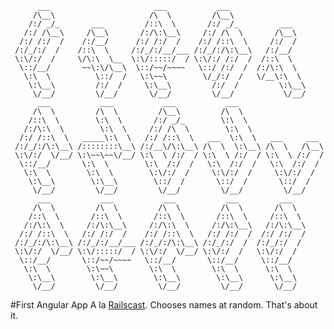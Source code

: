           ___                       ___           ___
         /\__\                     /\  \         /\__\
        /:/ _/_       ___         /::\  \       /:/ _/_         ___
       /:/ /\__\     /\__\       /:/\:\__\     /:/ /\  \       /\__\
      /:/ /:/  /    /:/__/      /:/ /:/  /    /:/ /::\  \     /:/  /
     /:/_/:/  /    /::\  \     /:/_/:/__/___ /:/_/:/\:\__\   /:/__/
     \:\/:/  /     \/\:\  \__  \:\/:::::/  / \:\/:/ /:/  /  /::\  \
      \::/__/       ~~\:\/\__\  \::/~~/~~~~   \::/ /:/  /  /:/\:\  \
       \:\  \          \::/  /   \:\~~\        \/_/:/  /   \/__\:\  \
        \:\__\         /:/  /     \:\__\         /:/  /         \:\__\
         \/__/         \/__/       \/__/         \/__/           \/__/
          ___           ___           ___           ___
         /\  \         /\  \         /\__\         /\  \
        /::\  \        \:\  \       /:/ _/_        \:\  \
       /:/\:\  \        \:\  \     /:/ /\  \        \:\  \
      /:/ /::\  \   _____\:\  \   /:/ /::\  \   ___  \:\  \   ___     ___
     /:/_/:/\:\__\ /::::::::\__\ /:/__\/\:\__\ /\  \  \:\__\ /\  \   /\__\
     \:\/:/  \/__/ \:\~~\~~\/__/ \:\  \ /:/  / \:\  \ /:/  / \:\  \ /:/  /
      \::/__/       \:\  \        \:\  /:/  /   \:\  /:/  /   \:\  /:/  /
       \:\  \        \:\  \        \:\/:/  /     \:\/:/  /     \:\/:/  /
        \:\__\        \:\__\        \::/  /       \::/  /       \::/  /
         \/__/         \/__/         \/__/         \/__/         \/__/
          ___           ___           ___           ___         ___
         /\  \         /\  \         /\  \         /\  \       /\  \
        /::\  \       /::\  \       /::\  \       /::\  \     /::\  \
       /:/\:\  \     /:/\:\__\     /:/\:\  \     /:/\:\__\   /:/\:\__\
      /:/ /::\  \   /:/ /:/  /    /:/ /::\  \   /:/ /:/  /  /:/ /:/  /
     /:/_/:/\:\__\ /:/_/:/__/___ /:/_/:/\:\__\ /:/_/:/  /  /:/_/:/  /
     \:\/:/  \/__/ \:\/:::::/  / \:\/:/  \/__/ \:\/:/  /   \:\/:/  /
      \::/__/       \::/~~/~~~~   \::/__/       \::/__/     \::/__/
       \:\  \        \:\~~\        \:\  \        \:\  \      \:\  \
        \:\__\        \:\__\        \:\__\        \:\__\      \:\__\
         \/__/         \/__/         \/__/         \/__/       \/__/



#First Angular App
A la [Railscast](http://railscasts.com/episodes/405-angularjs). Chooses names at random. That's about it.